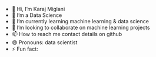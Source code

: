 - 👋 Hi, I’m Karaj Miglani
- 👀 I’m a Data Science 
- 🌱 I’m currently learning machine learning & data science    
- 💞️ I’m looking to collaborate on machine learning projects
- 📫 How to reach me contact details on github
- 😄 Pronouns: data scientist
- ⚡ Fun fact: 

<!---
Kar788/Kar788 is a ✨ special ✨ repository because its `README.md` (this file) appears on your GitHub profile.
You can click the Preview link to take a look at your changes.
--->
